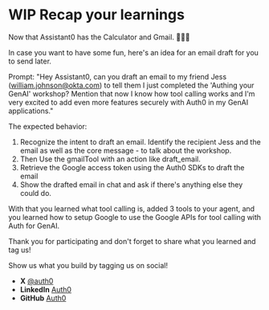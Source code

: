 # WIP Recap your learnings

Now that Assistant0 has the Calculator and Gmail. 🎉🎉🎉

In case you want to have some fun, here's an idea for an email draft for you to send later.

Prompt: "Hey Assistant0, can you draft an email to my friend Jess (william.johnson@okta.com) to tell them I just completed the 'Authing your GenAI' workshop? Mention that now I know how tool calling works and I'm very excited to add even more features securely with Auth0 in my GenAI applications."

The expected behavior:

1. Recognize the intent to draft an email. Identify the recipient Jess and the email as well as the core message - to talk about the workshop.
1. Then Use the gmailTool with an action like draft_email.
1. Retrieve the Google access token using the Auth0 SDKs to draft the email
1. Show the drafted email in chat and ask if there's anything else they could do.

With that you learned what tool calling is, added 3 tools to your agent, and you learned how to setup Google to use the Google APIs for tool calling with Auth for GenAI.

Thank you for participating and don't forget to share what you learned and tag us!

Show us what you build by tagging us on social!
* **X** [@auth0](https://x.com/auth0)
* **LinkedIn** [Auth0](https://www.linkedin.com/company/auth0)
* **GitHub** [Auth0](https://github.com/auth0)

